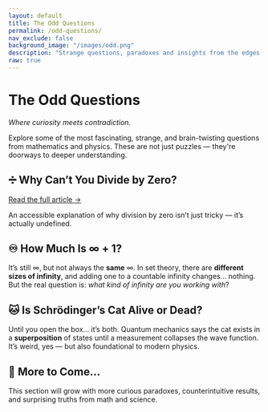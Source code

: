 ```yaml
---
layout: default
title: The Odd Questions
permalink: /odd-questions/
nav_exclude: false
background_image: "/images/odd.png"
description: "Strange questions, paradoxes and insights from the edges of mathematics and physics."
raw: true
---
```


<div class="content-box">

# The Odd Questions

_Where curiosity meets contradiction._

Explore some of the most fascinating, strange, and brain-twisting questions from mathematics and physics. These are not just puzzles — they're doorways to deeper understanding.

<div class="content-box">

## ➗ Why Can’t You Divide by Zero?

[Read the full article →](/odd-questions/divide-by-zero/)

An accessible explanation of why division by zero isn’t just tricky — it’s actually undefined.

</div>
<div class="content-box">

## ♾️ How Much Is ∞ + 1?

It’s still ∞, but not always the **same** ∞. In set theory, there are **different sizes of infinity**, and adding one to a countable infinity changes... nothing.  
But the real question is: _what kind of infinity are you working with_?

</div>

<div class="content-box">

## 🐱 Is Schrödinger’s Cat Alive or Dead?

Until you open the box... it’s both. Quantum mechanics says the cat exists in a **superposition** of states until a measurement collapses the wave function.  
It’s weird, yes — but also foundational to modern physics.

</div>

<div class="content-box">

## 🔮 More to Come...

This section will grow with more curious paradoxes, counterintuitive results, and surprising truths from math and science.

</div>

